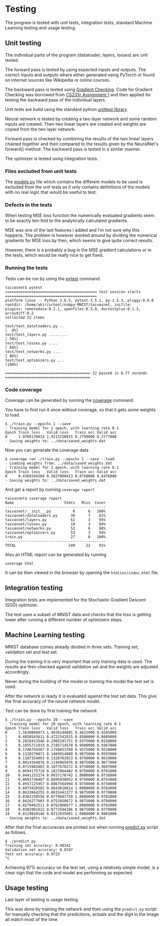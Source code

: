 # Testing

The program is tested with unit tests, integration tests, standard Machine Learning testing and usage testing.

## Unit testing

The individual parts of the program (dataloader, layers, losses) are unit tested.

The forward pass is tested by using expected inputs and outputs. The correct inputs and outputs where either generated using PyTorch or found on internet sources like Wikipedia or online courses.

The backward pass is tested using [Gradient Checking](http://ufldl.stanford.edu/wiki/index.php/Gradient_checking_and_advanced_optimization). Code for Gradient Checking was borrowed from [CS231n Assignment 1](http://cs231n.github.io/assignments2016/assignment1/) and then applied for testing the backward pass of the individual layers.

Unit tests are build using the standard python [unittest library](https://docs.python.org/3/library/unittest.html).

Neural network is tested by creating a two layer network and some random inputs are created. Then two linear layers are created and weights are copied from the two layer network.

Forward pass is checked by combining the results of the two linear layers chained together and then compared to the results given by the NeuralNet's forward() method. The backward pass is tested in a similar manner.

The optimizer is tested using integration tests.

### Files excluded from unit tests

The [models.py](../taivasnet/taivasnet/models.py) file which contains the different models to be used is excluded from the unit tests as it only contains definitions of the models with no real logic that would be useful to test.

### Defects in the tests

When testing MSE loss function the numerically evaluated gradients seem to be exactly ten-fold to the analytically calculated gradients.

MSE was one of the last features I added and I'm not sure why this happens. The problem is however worked around by dividing the numerical gradients for MSE loss by then, which seems to give quite correct results.

However, there is a probably a bug in the MSE gradient calculations _or_ in the tests, which would be really nice to get fixed.

### Running the tests

Tests can be run by using the [pytest](https://docs.pytest.org/en/latest/) command.

```
taivasnet$ pytest
========================================== test session starts ==========================================
platform linux -- Python 3.6.5, pytest-3.5.1, py-1.5.3, pluggy-0.6.0
rootdir: /home/akir/school/numpy-MNIST/taivasnet, inifile:
plugins: remotedata-0.2.1, openfiles-0.3.0, doctestplus-0.1.3, arraydiff-0.2
collected 22 items

test/test_dataloaders.py ..                                                                       [  9%]
test/test_layers.py .........                                                                     [ 50%]
test/test_losses.py ....                                                                          [ 68%]
test/test_networks.py ....                                                                        [ 86%]
test/test_optimizers.py ...                                                                       [100%]

======================================= 22 passed in 8.77 seconds =======================================
```

### Code coverage

Coverage can be generated by running the [coverage](https://coverage.readthedocs.io/en/coverage-4.5.1a/) command.

You have to first run it once without coverage, so that it gets some weights to load.

```
$ ./train.py --epochs 1 --save
- Training model for 1 epoch, with learning rate 0.1
Epoch Train loss   Valid loss   Train acc Valid acc
0     1.9766170014 1.9213150915 0.2750000 0.2777000
- Saving weights to: ../data/saved_weights.dat
```

Now you can generate the coverage data

```
$ coverage run ./train.py --epochs 1 --save --load
- Loading weights from: ../data/saved_weights.dat
- Training model for 1 epoch, with learning rate 0.1
Epoch Train loss   Valid loss   Train acc Valid acc
0     0.4369344384 0.5027080413 0.8750000 0.8476000
- Saving weights to: ../data/saved_weights.dat
```

And get a report by running `coverage report`

```
taivasnet$ coverage report
Name                       Stmts   Miss  Cover
----------------------------------------------
taivasnet/__init__.py          0      0   100%
taivasnet/dataloaders.py      36      7    81%
taivasnet/layers.py           62      3    95%
taivasnet/losses.py           19      3    84%
taivasnet/networks.py         52      6    88%
taivasnet/optimizers.py       53      3    94%
train.py                      27      0   100%
----------------------------------------------
TOTAL                        249     22    91%
```

Also an HTML report can be generated by running

```
coverage html
```

It can be then viewed in the browser by opening the `htmlcov/index.html` file.

## Integration testing

Integration tests are implemented for the Stochastic Gradient Descent (SGD) optimizer.

The test uses a subset of MNIST data and checks that the loss is getting lower after running a different number of optimizers steps.

## Machine Learning testing

MNIST database comes already divided in three sets. Training set, validation set and test set.

During the training it is very important that only training data is used. The results are then checked against validation set and the weights are adjusted accordingly.

Never during the building of the model or training the model the test set is used.

After the network is ready it is evaluated against the test set data. This give the final accuracy of the neural network model.

Test can be done by first training the network

```
$ ./train.py --epochs 20 --save
- Training model for 20 epoch, with learning rate 0.1
Epoch Train loss   Valid loss   Train acc Valid acc
0     1.5630066073 1.4939244801 0.4625000 0.4545000
1     0.4858543611 0.4722542815 0.8500000 0.8605000
2     0.2826413546 0.2965191751 0.9375000 0.9150000
3     0.1655711033 0.2195714570 0.9500000 0.9367000
4     0.1746750307 0.1758653760 0.9375000 0.9510000
5     0.1120270871 0.1469914880 0.9875000 0.9593000
6     0.1107354093 0.1320762823 0.9750000 0.9619000
7     0.0814344076 0.1144965976 0.9875000 0.9677000
8     0.0715982803 0.1077676272 0.9750000 0.9697000
9     0.0694175710 0.1027864482 0.9750000 0.9701000
10    0.0441153274 0.0937176742 1.0000000 0.9736000
11    0.0692730487 0.0895030952 0.9750000 0.9743000
12    0.0557225957 0.0867564994 0.9750000 0.9750000
13    0.0473420582 0.0843610814 1.0000000 0.9762000
14    0.0632664255 0.0815441377 0.9875000 0.9770000
15    0.0302250556 0.0779607758 1.0000000 0.9782000
16    0.0426277603 0.0753950672 0.9875000 0.9794000
17    0.0270402511 0.0762966677 1.0000000 0.9782000
18    0.0302901822 0.0773504286 0.9875000 0.9779000
19    0.0129810146 0.0712935601 1.0000000 0.9801000
- Saving weights to: ../data/saved_weights.dat
```

After that the final accuracies are printed out when running [predict.py](../taivasnet/predict.py) script as follows.

```
$ ./predict.py
Training set accuracy: 0.98342
Validation set accuracy: 0.9747
Test set accuracy: 0.9723
^C
```

Achieving 97% accuracy on the test set, using a relatively simple model, is a clear sign that the code and model are performing as expected.

## Usage testing

Last layer of testing is usage testing.

This was done by training the network and then using the `predict.py` script for manually checking that the predictions, actuals and the digit in the image all match most of the time.

